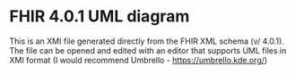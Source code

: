 # FHIR 4.0.1 UML diagram

This is an XMI file generated directly from the FHIR XML schema (v/ 4.0.1). The file can be opened and edited with an editor that supports UML files in XMI format (I would recommend Umbrello - https://umbrello.kde.org/)
